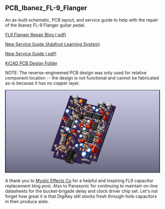 ## PCB_Ibanez_FL-9_Flanger
 An as-built schematic, PCB layout, and service guide to help with the repair of the Ibanez FL-9 Flanger guitar pedal.
 
 [FL9 Flanger Repair Blog (.pdf)](https://github.com/CedarGroveStudios/PCB_Ibanez_FL-9_Flanger/blob/main/docs/repair_blog/Ibanez_FL9_Flanger_Repair_Blog.pdf)

 [New Service Guide (Adafruit Learning System)](https://learn.adafruit.com/u/CGrover/pages/ibanez-fl9-service-guide)

 [New Service Guide (.pdf)](https://github.com/CedarGroveStudios/PCB_Ibanez_FL-9_Flanger/blob/main/docs/new_service_guide/Ibanez_FL9_Service_Guide.pdf)
 
 [KiCAD PCB Design Folder](https://github.com/CedarGroveStudios/PCB_Ibanez_FL-9_Flanger/tree/main/PCB)

 NOTE: The reverse-engineered PCB design was only used for relative component location -- the design is not functional and cannot be fabricated as-is because it has no copper layer.

![PCB 3D rendered view](https://github.com/CedarGroveStudios/PCB_Ibanez_FL-9_Flanger/blob/main/PCB/Ibanez_FL-9_glam_top.png)

A thank you to [Mystic Effects Co](https://mysticeffectsco.com) for a helpful and inspiring FL9 capacitor replacement blog post. Also to Panasonic for continuing to maintain on-line datasheets for the bucket-brigade delay and clock driver chip set. Let's not forget how great it is that DigiKey still stocks fresh through-hole capacitors in their produce aisle.
